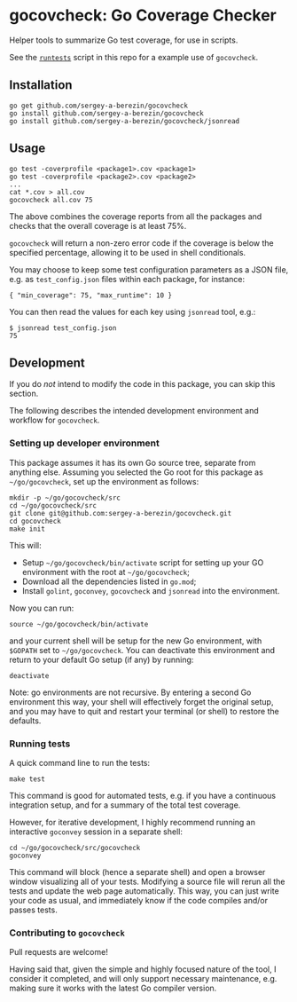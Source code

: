 # gocovcheck: Go Coverage Checker

Helper tools to summarize Go test coverage, for use in scripts.

See the [`runtests`](runtests) script in this repo for a example use of
`gocovcheck`.

## Installation

```
go get github.com/sergey-a-berezin/gocovcheck
go install github.com/sergey-a-berezin/gocovcheck
go install github.com/sergey-a-berezin/gocovcheck/jsonread
```

## Usage

```
go test -coverprofile <package1>.cov <package1>
go test -coverprofile <package2>.cov <package2>
...
cat *.cov > all.cov
gocovcheck all.cov 75
```

The above combines the coverage reports from all the packages and checks that
the overall coverage is at least 75%.

`gocovcheck` will return a non-zero error code if the coverage is below the
specified percentage, allowing it to be used in shell conditionals.

You may choose to keep some test configuration parameters as a JSON file,
e.g. as `test_config.json` files within each package, for instance:

```
{ "min_coverage": 75, "max_runtime": 10 }
```

You can then read the values for each key using `jsonread` tool, e.g.:

```
$ jsonread test_config.json
75
```

## Development

If you do _not_ intend to modify the code in this package, you can skip this
section.

The following describes the intended development environment and workflow for
`gocovcheck`.

### Setting up developer environment

This package assumes it has its own Go source tree, separate from anything else.
Assuming you selected the Go root for this package as `~/go/gocovcheck`, set up
the environment as follows:

```
mkdir -p ~/go/gocovcheck/src
cd ~/go/gocovcheck/src
git clone git@github.com:sergey-a-berezin/gocovcheck.git
cd gocovcheck
make init
```

This will:

- Setup `~/go/gocovcheck/bin/activate` script for setting up your GO environment
  with the root at `~/go/gocovcheck`;
- Download all the dependencies listed in `go.mod`;
- Install `golint`, `goconvey`, `gocovcheck` and `jsonread` into the
  environment.

Now you can run:

    source ~/go/gocovcheck/bin/activate

and your current shell will be setup for the new Go environment, with `$GOPATH`
set to `~/go/gocovcheck`. You can deactivate this environment and return to your
default Go setup (if any) by running:

    deactivate

Note: go environments are not recursive. By entering a second Go environment
this way, your shell will effectively forget the original setup, and you may
have to quit and restart your terminal (or shell) to restore the defaults.

### Running tests

A quick command line to run the tests:

    make test

This command is good for automated tests, e.g. if you have a continuous
integration setup, and for a summary of the total test coverage.

However, for iterative development, I highly recommend running an interactive
`goconvey` session in a separate shell:

```
cd ~/go/gocovcheck/src/gocovcheck
goconvey
```

This command will block (hence a separate shell) and open a browser window
visualizing all of your tests. Modifying a source file will rerun all the tests
and update the web page automatically. This way, you can just write your code as
usual, and immediately know if the code compiles and/or passes tests.

### Contributing to `gocovcheck`

Pull requests are welcome!

Having said that, given the simple and highly focused nature of the tool, I
consider it completed, and will only support necessary maintenance, e.g. making
sure it works with the latest Go compiler version.
